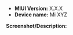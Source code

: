 <!---
(**********************************************************************************************************)
(* This bug tracker is ONLY intended for issues which are RELATED TO THE GERMAN TRANSLATION. *)
(* This means a misspelled word or English phrases which aren't translated yet into German. *)
(* For all other bugs, please use the forum under: https://xiaomi.eu/community/forums/bugs.20/ *)
(**********************************************************************************************************)
(* Please fill in the fields below: *) --->
- **MIUI Version:** X.X.X
- **Device name:** Mi XYZ

**Screenshot/Description:**
